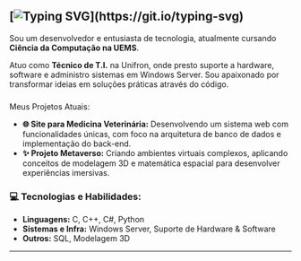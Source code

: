 [![Typing SVG](https://readme-typing-svg.demolab.com?font=Fira+Code&duration=4000&pause=500&color=3E1AF7&background=33FF3900&center=true&vCenter=true&multiline=true&width=500&height=125&lines=My+name+is+Jos%C3%A9+Gabriel;I'm+a+computer+science+student.)](https://git.io/typing-svg)
---------------------------------------------------------------------------------------------------------------------------------

Sou um desenvolvedor e entusiasta de tecnologia, atualmente cursando **Ciência da Computação na UEMS**.

Atuo como **Técnico de T.I.** na Unifron, onde presto suporte a hardware, software e administro sistemas em Windows Server. Sou apaixonado por transformar ideias em soluções práticas através do código.

### 
 Meus Projetos Atuais:

-   **🌐 Site para Medicina Veterinária:** Desenvolvendo um sistema web com funcionalidades únicas, com foco na arquitetura de banco de dados e implementação do back-end.
-   **✨ Projeto Metaverso:** Criando ambientes virtuais complexos, aplicando conceitos de modelagem 3D e matemática espacial para desenvolver experiências imersivas.

### 💻 Tecnologias e Habilidades:

-   **Linguagens:** C, C++, C#, Python
-   **Sistemas e Infra:** Windows Server, Suporte de Hardware & Software
-   **Outros:** SQL, Modelagem 3D

---
